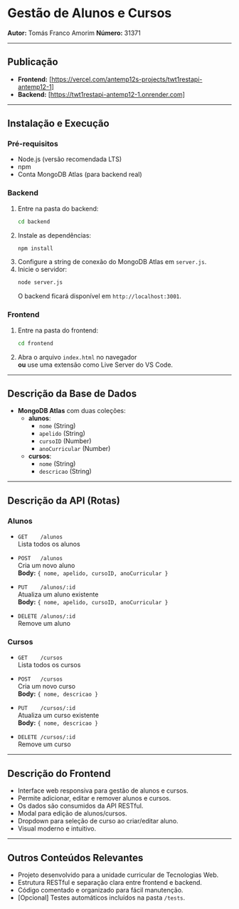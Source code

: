 # Gestão de Alunos e Cursos

**Autor:** Tomás Franco Amorim 
**Número:** 31371

---

## Publicação

- **Frontend:** [https://vercel.com/antemp12s-projects/twt1restapi-antemp12-1]
- **Backend:** [https://twt1restapi-antemp12-1.onrender.com]

---

## Instalação e Execução

### Pré-requisitos
- Node.js (versão recomendada LTS)
- npm
- Conta MongoDB Atlas (para backend real)

### Backend

1. Entre na pasta do backend:
   ```bash
   cd backend
   ```
2. Instale as dependências:
   ```bash
   npm install
   ```
3. Configure a string de conexão do MongoDB Atlas em `server.js`.
4. Inicie o servidor:
   ```bash
   node server.js
   ```
   O backend ficará disponível em `http://localhost:3001`.

### Frontend

1. Entre na pasta do frontend:
   ```bash
   cd frontend
   ```
2. Abra o arquivo `index.html` no navegador  
   **ou** use uma extensão como Live Server do VS Code.

---

## Descrição da Base de Dados

- **MongoDB Atlas** com duas coleções:
  - **alunos**:  
    - `nome` (String)  
    - `apelido` (String)  
    - `cursoID` (Number)  
    - `anoCurricular` (Number)
  - **cursos**:  
    - `nome` (String)  
    - `descricao` (String)

---

## Descrição da API (Rotas)

### Alunos

- `GET    /alunos`  
  Lista todos os alunos

- `POST   /alunos`  
  Cria um novo aluno  
  **Body:** `{ nome, apelido, cursoID, anoCurricular }`

- `PUT    /alunos/:id`  
  Atualiza um aluno existente  
  **Body:** `{ nome, apelido, cursoID, anoCurricular }`

- `DELETE /alunos/:id`  
  Remove um aluno

### Cursos

- `GET    /cursos`  
  Lista todos os cursos

- `POST   /cursos`  
  Cria um novo curso  
  **Body:** `{ nome, descricao }`

- `PUT    /cursos/:id`  
  Atualiza um curso existente  
  **Body:** `{ nome, descricao }`

- `DELETE /cursos/:id`  
  Remove um curso

---

## Descrição do Frontend

- Interface web responsiva para gestão de alunos e cursos.
- Permite adicionar, editar e remover alunos e cursos.
- Os dados são consumidos da API RESTful.
- Modal para edição de alunos/cursos.
- Dropdown para seleção de curso ao criar/editar aluno.
- Visual moderno e intuitivo.

---

## Outros Conteúdos Relevantes

- Projeto desenvolvido para a unidade curricular de Tecnologias Web.
- Estrutura RESTful e separação clara entre frontend e backend.
- Código comentado e organizado para fácil manutenção.
- [Opcional] Testes automáticos incluídos na pasta `/tests`.

